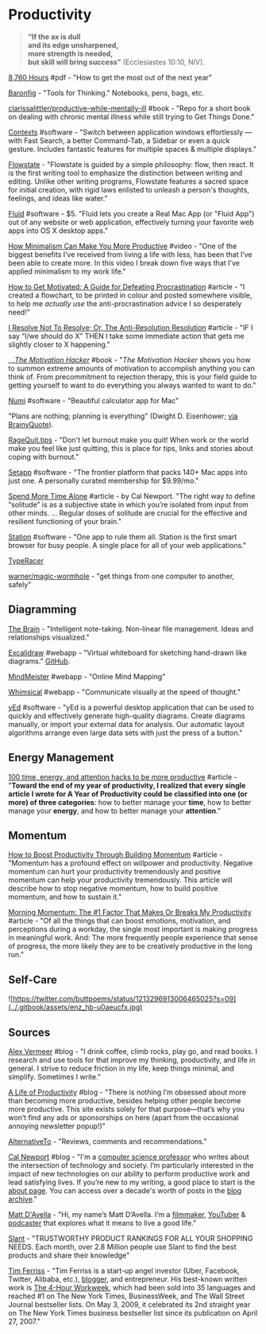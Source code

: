 # Productivity

> **“If the ax is dull  
>     and its edge unsharpened,  
> more strength is needed,  
>     but skill will bring success”** \(Ecclesiastes 10:10, NIV\).

[8,760 Hours](https://drive.google.com/file/d/0B2PaeRjVqAN7MngxTXFPQkpLVjg/view) \#pdf - "How to get the most out of the next year"

[Baronfig](https://www.baronfig.com/) - "Tools for Thinking." Notebooks, pens, bags, etc.

[clarissalittler/productive-while-mentally-ill](https://github.com/clarissalittler/productive-while-mentally-ill) \#book - "Repo for a short book on dealing with chronic mental illness while still trying to Get Things Done."

[Contexts](https://contexts.co/) \#software - "Switch between application windows effortlessly — with Fast Search, a better Command-Tab, a Sidebar or even a quick gesture. Includes fantastic features for multiple spaces & multiple displays."

[Flowstate](http://hailoverman.com/flowstate) - "Flowstate is guided by a simple philosophy: flow, then react. It is the first writing tool to emphasize the distinction between writing and editing. Unlike other writing programs, Flowstate features a sacred space for initial creation, with rigid laws enlisted to unleash a person's thoughts, feelings, and ideas like water."

[Fluid](https://fluidapp.com/) \#software - $5. "Fluid lets you create a Real Mac App \(or "Fluid App"\) out of any website or web application, effectively turning your favorite web apps into OS X desktop apps."

[How Minimalism Can Make You More Productive](https://www.youtube.com/watch?v=CttGNGjwp6A&feature=youtu.be) \#video - "One of the biggest benefits I’ve received from living a life with less, has been that I’ve been able to create more. In this video I break down five ways that I've applied minimalism to my work life."

[How to Get Motivated: A Guide for Defeating Procrastination](https://alexvermeer.com/getmotivated/) \#article - "I created a flowchart, to be printed in colour and posted somewhere visible, to help me _actually use_ the anti-procrastination advice I so desperately need!"

[I Resolve Not To Resolve; Or, The Anti-Resolution Resolution](https://blog.beeminder.com/should/) \#article - "IF I say “I/we should do X” THEN I take some immediate action that gets me slightly closer to X happening."

\_\_[_The Motivation Hacker_](http://www.nickwinter.net/the-motivation-hacker) \#book - "_The Motivation Hacker_ shows you how to summon extreme amounts of motivation to accomplish anything you can think of. From precommitment to rejection therapy, this is your field guide to getting yourself to want to do everything you always wanted to want to do."

[Numi](https://numi.io) \#software - "Beautiful calculator app for Mac"

"Plans are nothing; planning is everything" \(Dwight D. Eisenhower; [via BrainyQuote](https://www.brainyquote.com/quotes/dwight_d_eisenhower_149111)\).

[RageQuit.tips](https://ragequit.tips/) - "Don't let burnout make you quit! When work or the world make you feel like just quitting, this is place for tips, links and stories about coping with burnout."

[Setapp](https://setapp.com/) \#software - "The frontier platform that packs 140+ Mac apps into just one. A personally curated membership for $9.99/mo."

[Spend More Time Alone](http://www.calnewport.com/blog/2017/09/24/spend-more-time-alone/) \#article - by Cal Newport. "The right way to define “solitude” is as a subjective state in which you’re isolated from input from other minds. ... Regular doses of solitude are crucial for the effective and resilient functioning of your brain."

[Station](https://getstation.com/) \#software - "One app to rule them all. Station is the first smart browser for busy people. A single place for all of your web applications."

[TypeRacer](https://play.typeracer.com/)

[warner/magic-wormhole](https://github.com/warner/magic-wormhole) - "get things from one computer to another, safely"

## Diagramming

[The Brain](https://www.thebrain.com/) - "Intelligent note-taking.
 Non-linear file management.
 Ideas and relationships visualized."

[Excalidraw](https://excalidraw.com/) \#webapp - "Virtual whiteboard for sketching hand-drawn like diagrams." [GitHub](https://github.com/excalidraw/excalidraw).

[MindMeister](https://www.mindmeister.com/) \#webapp - "Online Mind Mapping"

[Whimsical](https://whimsical.com/) \#webapp - "Communicate visually at the speed of thought."

[yEd](https://www.yworks.com/products/yed) \#software - "yEd is a powerful desktop application that can be used to quickly and effectively generate high-quality diagrams. Create diagrams manually, or import your external data for analysis. Our automatic layout algorithms arrange even large data sets with just the press of a button."

## Energy Management

[100 time, energy, and attention hacks to be more productive](https://alifeofproductivity.com/100-time-energy-attention-hacks-will-make-productive/) \#article - "**Toward the end of my year of productivity, I realized that every single article I wrote for A Year of Productivity could be classified into one \(or more\) of three categories**: how to better manage your **time**, how to better manage your **energy**, and how to better manage your **attention**."

## Momentum

[How to Boost Productivity Through Building Momentum](https://www.lifehack.org/articles/productivity/how-boost-productivity-through-building-momentum.html) \#article - "Momentum has a profound effect on willpower and productivity. Negative momentum can hurt your productivity tremendously and positive momentum can help your productivity tremendously. This article will describe how to stop negative momentum, how to build positive momentum, and how to sustain it."

[Morning Momentum: The \#1 Factor That Makes Or Breaks My Productivity](https://fityourself.club/morning-momentum-the-1-factor-that-makes-or-breaks-my-productivity-7bf160535eb8) \#article - "Of all the things that can boost emotions, motivation, and perceptions during a workday, the single most important is making progress in meaningful work. And: The more frequently people experience that sense of progress, the more likely they are to be creatively productive in the long run."

## Self-Care

![https://twitter.com/buttpoems/status/1213296913006465025?s=09](../.gitbook/assets/enz_hb-u0aeucfx.jpg)

## Sources

[Alex Vermeer](https://alexvermeer.com/blog/) \#blog - "I drink coffee, climb rocks, play go, and read books. I research and use tools for that improve my thinking, productivity, and life in general. I strive to reduce friction in my life, keep things minimal, and simplify. Sometimes I write."

[A Life of Productivity](https://alifeofproductivity.com/) \#blog - "There is nothing I’m obsessed about more than becoming more productive, besides helping other people become more productive. This site exists solely for that purpose—that’s why you won’t find any ads or sponsorships on here \(apart from the occasional annoying newsletter popup!\)"

[AlternativeTo](https://alternativeto.net/) - "Reviews, comments and recommendations."

[Cal Newport](http://www.calnewport.com/blog/) \#blog - "I'm a [computer science professor](http://people.cs.georgetown.edu/~cnewport/) who writes about the intersection of technology and society. I’m particularly interested in the impact of new technologies on our ability to perform productive work and lead satisfying lives. If you’re new to my writing, a good place to start is the [about page](http://calnewport.com/about/). You can access over a decade's worth of posts in the [blog archive](http://calnewport.com/blog/archive/)."

[Matt D'Avella](https://mattdavella.com/) - "Hi, my name’s Matt D’Avella. I’m a [filmmaker](http://minimalismfilm.com/), [YouTuber](http://youtube.com/mattdavella) & [podcaster](http://groundupshow.com/) that explores what it means to live a good life."

[Slant](https://www.slant.co/) - "TRUSTWORTHY PRODUCT RANKINGS FOR ALL YOUR SHOPPING NEEDS. Each month, over 2.8 Million people use Slant to find the best products and share their knowledge"

[Tim Ferriss](http://www.timferriss.com/) - "Tim Ferriss is a start-up angel investor \(Uber, Facebook, Twitter, Alibaba, etc.\), [blogger](http://www.fourhourworkweek.com/blog), and entrepreneur. His best-known written work is [The 4-Hour Workweek](http://www.amazon.com/4-Hour-Workweek-Escape-Live-Anywhere/dp/0307353133/ref=pd_bbs_1?ie=UTF8&s=books&qid=1203371924&sr=8-1), which had been sold into 35 languages and reached \#1 on The New York Times, BusinessWeek, and The Wall Street Journal bestseller lists.  On May 3, 2009, it celebrated its 2nd straight year on The New York Times business bestseller list since its publication on April 27, 2007."

